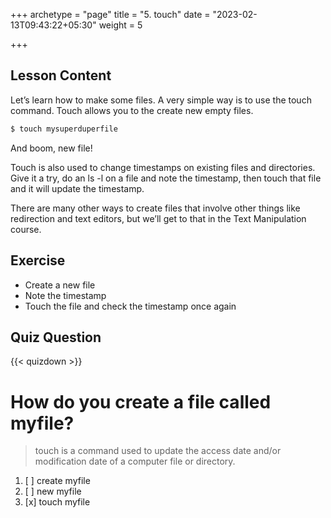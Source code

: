 +++
archetype = "page"
title = "5. touch"
date = "2023-02-13T09:43:22+05:30"
weight = 5

+++

## Lesson Content

Let’s learn how to make some files. A very simple way is to use the touch command. Touch allows you to the create new empty files.

```bash
$ touch mysuperduperfile 
```

And boom, new file! 

Touch is also used to change timestamps on existing files and directories. Give it a try, do an ls -l on a file and note the timestamp, then touch that file and it will update the timestamp. 

There are many other ways to create files that involve other things like redirection and text editors, but we’ll get to that in the Text Manipulation course.

## Exercise


- Create a new file 
- Note the timestamp 
- Touch the file and check the timestamp once again 

## Quiz Question

{{< quizdown >}}

# How do you create a file called myfile?

> touch is a command used to update the access date and/or modification date of a computer file or directory.

1. [ ] create myfile
2. [ ] new myfile
3. [x] touch myfile